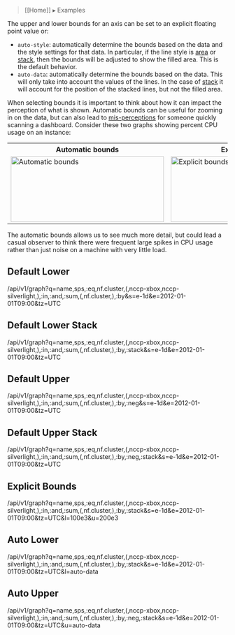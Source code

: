> [[Home]] ▸ Examples

The upper and lower bounds for an axis can be set to an explicit floating point value or:

* `auto-style`: automatically determine the bounds based on the data and the style settings for
  that data. In particular, if the line style is [area](style-area) or [stack](style-stack), then
  the bounds will be adjusted to show the filled area. This is the default behavior.
* `auto-data`: automatically determine the bounds based on the data. This will only take into
  account the values of the lines. In the case of [stack](style-stack) it will account for the
  position of the stacked lines, but not the filled area.

When selecting bounds it is important to think about how it can impact the perception of what
is shown. Automatic bounds can be useful for zooming in on the data, but can also lead to
[mis-perceptions](https://en.wikipedia.org/wiki/Misleading_graph#Axis_changes) for someone quickly
scanning a dashboard. Consider these two graphs showing percent CPU usage on an instance:

<table>
<tr>
<th>Automatic bounds</th>
<th>Explicit bounds</th>
</tr>
<tr>
<td><img alt="Automatic bounds" width="350" height="150" src="https://raw.githubusercontent.com/wiki/Netflix/atlas/images/axis-bounds-auto.png"/></td>
<td><img alt="Explicit bounds" width="350" height="150" src="https://raw.githubusercontent.com/wiki/Netflix/atlas/images/axis-bounds-explicit.png"/></td>
</tr>
</table>

The automatic bounds allows us to see much more detail, but could lead a casual observer to think
there were frequent large spikes in CPU usage rather than just noise on a machine with very little
load.

## Default Lower
  
/api/v1/graph?q=name,sps,:eq,nf.cluster,(,nccp-xbox,nccp-silverlight,),:in,:and,:sum,(,nf.cluster,),:by&s=e-1d&e=2012-01-01T09:00&tz=UTC

## Default Lower Stack
  
/api/v1/graph?q=name,sps,:eq,nf.cluster,(,nccp-xbox,nccp-silverlight,),:in,:and,:sum,(,nf.cluster,),:by,:stack&s=e-1d&e=2012-01-01T09:00&tz=UTC

## Default Upper
  
/api/v1/graph?q=name,sps,:eq,nf.cluster,(,nccp-xbox,nccp-silverlight,),:in,:and,:sum,(,nf.cluster,),:by,:neg&s=e-1d&e=2012-01-01T09:00&tz=UTC

## Default Upper Stack
  
/api/v1/graph?q=name,sps,:eq,nf.cluster,(,nccp-xbox,nccp-silverlight,),:in,:and,:sum,(,nf.cluster,),:by,:neg,:stack&s=e-1d&e=2012-01-01T09:00&tz=UTC
  
## Explicit Bounds

/api/v1/graph?q=name,sps,:eq,nf.cluster,(,nccp-xbox,nccp-silverlight,),:in,:and,:sum,(,nf.cluster,),:by,:stack&s=e-1d&e=2012-01-01T09:00&tz=UTC&l=100e3&u=200e3

## Auto Lower

/api/v1/graph?q=name,sps,:eq,nf.cluster,(,nccp-xbox,nccp-silverlight,),:in,:and,:sum,(,nf.cluster,),:by,:stack&s=e-1d&e=2012-01-01T09:00&tz=UTC&l=auto-data

## Auto Upper

/api/v1/graph?q=name,sps,:eq,nf.cluster,(,nccp-xbox,nccp-silverlight,),:in,:and,:sum,(,nf.cluster,),:by,:neg,:stack&s=e-1d&e=2012-01-01T09:00&tz=UTC&u=auto-data